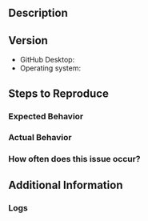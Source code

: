 
<!--
First and foremost, we’d like to thank you for taking the time to contribute to our project. Before submitting your issue, please follow these steps:

1. Familiarize yourself with our contributing guide:
	* https://github.com/desktop/desktop/blob/master/CONTRIBUTING.md#contributing-to-github-desktop
2. Check if your issue is in the known-issues and work-arounds doc:
	* [Need link]
3. Make sure your issue isn’t a duplicate of another issue
4. If you have made it to this step, go ahead and fill out the template below
-->
## Description
<!-- Provide a detailed description of the behavior you're seeing or the behavior you'd like to see. -->
## Version
* GitHub Desktop: <!-- Replace with the version of GitHub Desktop you have installed -->
* Operating system: <!-- Replace with the version of your operating system -->

## Steps to Reproduce
<!--
1. `step 1`
2. `step 2`
3. `and so on…`

Include screen shots or gifs if available
-->

### Expected Behavior
<!-- Replace with what you expected to happen -->
### Actual Behavior
<!-- Replace with what actually happens -->
### How often does this issue occur?
<!-- `Sometimes`, `Most of the time`, or `Every time -->
## Additional Information
<!-- 
Replace with any additional information, configuration, or data that might be necessary to reproduce the issue.

If you are dealing with a performance issue or regression, attaching a Timeline profile of the task will help the developers understand the runtime behavior of the application on your machine.
	* https://github.com/desktop/desktop/blob/master/docs/contributing/timeline-profile.md
 -->
### Logs
<!-- 
Replace with your log file (You can simply drag your file here to insert it) 

macOS logs location: `~/Library/Application Support/GitHub Desktop/logs/*.desktop.production.log`
Windows logs location: `%APPDATA%\GitHub Desktop\logs\*.desktop.production.log`

The log files are organized by date, so see if anything was generated for today's date.
-->
